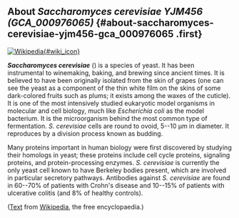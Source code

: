 About *Saccharomyces cerevisiae YJM456 (GCA\_000976065)* {#about-saccharomyces-cerevisiae-yjm456-gca_000976065 .first}
--------------------------------------------------------

[![Wikipedia](/img/wikipedia_logo_v2_en.png){#wiki_icon}](http://en.wikipedia.org/wiki/Saccharomyces_cerevisiae)

***Saccharomyces cerevisiae*** () is a species of yeast. It has been
instrumental to winemaking, baking, and brewing since ancient times. It
is believed to have been originally isolated from the skin of grapes
(one can see the yeast as a component of the thin white film on the
skins of some dark-colored fruits such as plums; it exists among the
waxes of the cuticle). It is one of the most intensively studied
eukaryotic model organisms in molecular and cell biology, much like
*Escherichia coli* as the model bacterium. It is the microorganism
behind the most common type of fermentation. *S. cerevisiae* cells are
round to ovoid, 5--10 μm in diameter. It reproduces by a division
process known as budding.

Many proteins important in human biology were first discovered by
studying their homologs in yeast; these proteins include cell cycle
proteins, signaling proteins, and protein-processing enzymes. *S.
cerevisiae* is currently the only yeast cell known to have Berkeley
bodies present, which are involved in particular secretory pathways.
Antibodies against *S. cerevisiae* are found in 60--70% of patients with
Crohn\'s disease and 10--15% of patients with ulcerative colitis (and 8%
of healthy controls).

([Text](http://en.wikipedia.org/wiki/Saccharomyces_cerevisiae) from
[Wikipedia](http://en.wikipedia.org/), the free encyclopaedia.)
